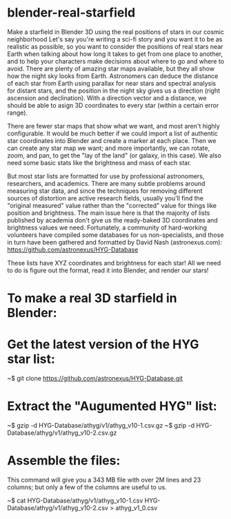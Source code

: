 # blender-real-starfield
Make a starfield in Blender 3D using the real positions of stars in our cosmic neighborhood
Let's say you're writing a sci-fi story and you want it to be as realistic as possible, so you want to consider the positions of real stars near Earth when talking about how long it takes to get from one place to another, and to help your characters make decisions about where to go and where to avoid. There are plenty of amazing star maps available, but they all show how the night sky looks from Earth. Astronomers can deduce the distance of each star from Earth using parallax for near stars and spectral analysis for distant stars, and the position in the night sky gives us a direction (right ascension and declination). With a direction vector and a distance, we should be able to asign 3D coordinates to every star (within a certain error range).

There are fewer star maps that show what we want, and most aren't highly configurable. It would be much better if we could import a list of authentic star coordinates into Blender and create a marker at each place. Then we can create any star map we want; and more importantly, we can rotate, zoom, and pan, to get the "lay of the land" (or galaxy, in this case). We also need some basic stats like the brightness and mass of each star.

But most star lists are formatted for use by professional astronomers, researchers, and academics. There are many subtle problems around measuring star data, and since the techniques for removing different sources of distortion are active research fields, usually you'll find the "original measured" value rather than the "corrected" value for things like position and brightness. The main issue here is that the majority of lists published by academia don't give us the ready-baked 3D coordinates and brightness values we need. Fortunately, a community of hard-working volunteers have compiled some databases for us non-specialists, and those in turn have been gathered and formatted by David Nash (astronexus.com):
https://github.com/astronexus/HYG-Database

These lists have XYZ coordinates and brightness for each star! All we need to do is figure out the format, read it into Blender, and render our stars!

# To make a real 3D starfield in Blender:

# Get the latest version of the HYG star list:
~$ git clone https://github.com/astronexus/HYG-Database.git

# Extract the "Augumented HYG" list:
~$ gzip -d HYG-Database/athyg/v1/athyg_v10-1.csv.gz
~$ gzip -d HYG-Database/athyg/v1/athyg_v10-2.csv.gz

# Assemble the files:
This command will give you a 343 MB file with over 2M lines and 23 columns; but only a few of the columns are useful to us.

~$ cat HYG-Database/athyg/v1/athyg_v10-1.csv HYG-Database/athyg/v1/athyg_v10-2.csv > athyg_v1_0.csv

